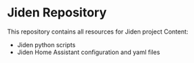 # Jiden Repository
This repository contains all resources for Jiden project
Content:
* Jiden python scripts
* Jiden Home Assistant configuration and yaml files
